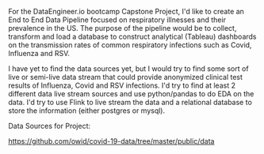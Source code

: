 For the DataEngineer.io bootcamp Capstone Project, I'd like to create an End to End Data Pipeline focused on respiratory illnesses and their prevalence in the US.  The purpose of the pipeline would be to collect, transform and load a database to construct analytical (Tableau) dashboards on the transmission rates of common respiratory infections such as Covid, Influenza and RSV.

I have yet to find the data sources yet, but I would try to find some sort of live or semi-live data stream that could provide anonymized clinical test results of Influenza, Covid and RSV infections.  I'd try to find at least 2 different data live stream sources and use python/pandas to do EDA on the data.  I'd try to use Flink to live stream the data and a relational database to store the information (either postgres or mysql).

Data Sources for Project:

https://github.com/owid/covid-19-data/tree/master/public/data
